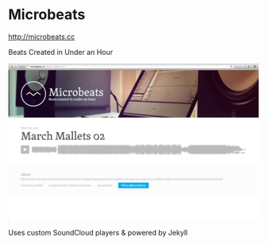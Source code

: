 # Microbeats

http://microbeats.cc

Beats Created in Under an Hour

![Microbeats Screenshot](screenshot.png)

Uses custom SoundCloud players & powered by Jekyll




